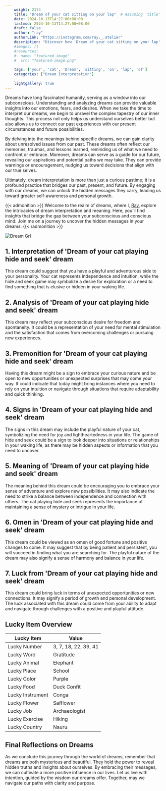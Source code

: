 ```yaml
---
    weight: 2174
    title: "Dream of your cat sitting on your lap"  # Assuming 'title' column exists
    date: 2024-10-13T14:27:00+08:00
    lastmod: 2024-10-13T14:27:00+08:00
    draft: false
    author: "ray"
    authorLink: "https://instagram.com/ray._.atelier"
    description: "Discover how 'Dream of your cat sitting on your lap' can interpret your future and uncover its significant meanings in your life."
    #images: []
    #resources:
    #- name: "featured-image"
    #  src: "featured-image.png"
    
    tags: ['your', 'cat', 'Dream', 'sitting', 'on', 'lap', 'of']
    categories: ["Dream Interpretation"]
    
    lightgallery: true
---
```

    
Dreams have long fascinated humanity, serving as a window into our subconscious. Understanding and analyzing dreams can provide valuable insights into our emotions, fears, and desires. When we take the time to interpret our dreams, we begin to unravel the complex tapestry of our inner thoughts. This process not only helps us understand ourselves better but also allows us to connect our past experiences with our present circumstances and future possibilities.

By delving into the meanings behind specific dreams, we can gain clarity about unresolved issues from our past. These dreams often reflect our memories, traumas, and lessons learned, reminding us of what we need to confront or embrace. Moreover, dreams can serve as a guide for our future, revealing our aspirations and potential paths we may take. They can provide warnings or encouragement, nudging us toward decisions that align with our true selves.

Ultimately, dream interpretation is more than just a curious pastime; it is a profound practice that bridges our past, present, and future. By engaging with our dreams, we can unlock the hidden messages they carry, leading us toward greater self-awareness and personal growth.

{{< admonition >}}
Welcome to the realm of dreams, where I, [Ray](https://instagram.com/ray._.atelier), explore the intricacies of dream interpretation and meaning. Here, you’ll find insights that bridge the gap between your subconscious and conscious mind. Join me on a journey to uncover the hidden messages in your dreams.
{{< /admonition >}}

![Dream Grl](https://cdn.pixabay.com/photo/2017/11/02/03/35/gothic-2910057_1280.jpg "Dream Grl")

## 1. Interpretation of 'Dream of your cat playing hide and seek' dream

This dream could suggest that you have a playful and adventurous side to your personality. Your cat represents independence and intuition, while the hide and seek game may symbolize a desire for exploration or a need to find something that is elusive or hidden in your waking life.

## 2. Analysis of 'Dream of your cat playing hide and seek' dream

This dream may reflect your subconscious desire for freedom and spontaneity. It could be a representation of your need for mental stimulation and the satisfaction that comes from overcoming challenges or pursuing new experiences.

## 3. Premonition for 'Dream of your cat playing hide and seek' dream

Having this dream might be a sign to embrace your curious nature and be open to new opportunities or unexpected surprises that may come your way. It could indicate that today might bring instances where you need to rely on your intuition or navigate through situations that require adaptability and quick thinking.

## 4. Signs in 'Dream of your cat playing hide and seek' dream

The signs in this dream may include the playful nature of your cat, symbolizing the need for joy and lightheartedness in your life. The game of hide and seek could be a sign to look deeper into situations or relationships in your waking life, as there may be hidden aspects or information that you need to uncover.

## 5. Meaning of 'Dream of your cat playing hide and seek' dream

The meaning behind this dream could be encouraging you to embrace your sense of adventure and explore new possibilities. It may also indicate the need to strike a balance between independence and connection with others. The cat playing hide and seek represents the importance of maintaining a sense of mystery or intrigue in your life.

## 6. Omen in 'Dream of your cat playing hide and seek' dream

This dream could be viewed as an omen of good fortune and positive changes to come. It may suggest that by being patient and persistent, you will succeed in finding what you are searching for. The playful nature of the dream may also signify a sense of harmony and balance in your life.

## 7. Luck from 'Dream of your cat playing hide and seek' dream

This dream could bring luck in terms of unexpected opportunities or new connections. It may signify a period of growth and personal development. The luck associated with this dream could come from your ability to adapt and navigate through challenges with a positive and playful attitude.

## Lucky Item Overview
| Lucky Item          | Value              |
|---------------|--------------------|
| Lucky Number        | 3, 7, 18, 22, 39, 41  |
| Lucky Word          | Gratitude |
| Lucky Animal        | Elephant |
| Lucky Place         | School     |
| Lucky Color         | Purple     |
| Lucky Food          | Duck Confit      |
| Lucky Instrument    | Conga |
| Lucky Flower        | Safflower    |
| Lucky Job           | Archaeologist       |
| Lucky Exercise      | Hiking  |
| Lucky Country       | Nauru    |


##  Final Reflections on Dreams

As we conclude this journey through the world of dreams, remember that dreams are both mysterious and beautiful. They hold the power to reveal hidden truths and insights about ourselves. By embracing their messages, we can cultivate a more positive influence in our lives. Let us live with intention, guided by the wisdom our dreams offer. Together, may we navigate our paths with clarity and purpose.
